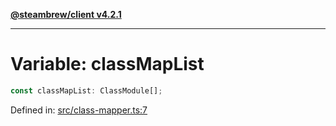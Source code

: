 [**@steambrew/client v4.2.1**](../README.md)

***

# Variable: classMapList

```ts
const classMapList: ClassModule[];
```

Defined in: [src/class-mapper.ts:7](https://github.com/SteamClientHomebrew/SDK/blob/main/typescript-packages/client/src/class-mapper.ts#L7)

